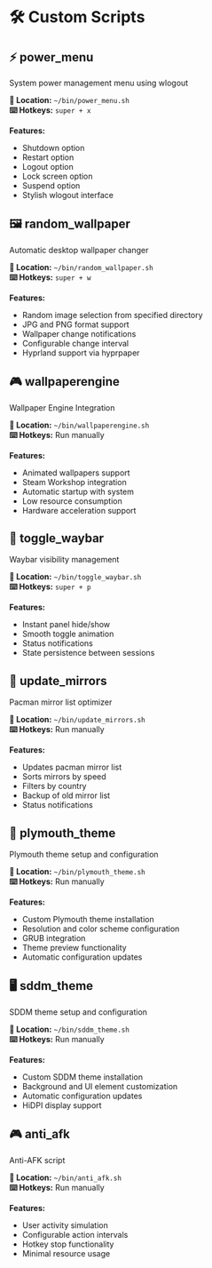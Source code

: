 # 🛠️ Custom Scripts

## ⚡ power_menu
System power management menu using wlogout

**📂 Location:** `~/bin/power_menu.sh`  
**⌨️ Hotkeys:** `super + x`  

**Features:**
- Shutdown option
- Restart option
- Logout option
- Lock screen option
- Suspend option
- Stylish wlogout interface

## 🖼️ random_wallpaper
Automatic desktop wallpaper changer

**📂 Location:** `~/bin/random_wallpaper.sh`  
**⌨️ Hotkeys:** `super + w`  

**Features:**
- Random image selection from specified directory
- JPG and PNG format support
- Wallpaper change notifications
- Configurable change interval
- Hyprland support via hyprpaper

## 🎮 wallpaperengine
Wallpaper Engine Integration

**📂 Location:** `~/bin/wallpaperengine.sh`  
**⌨️ Hotkeys:** Run manually  

**Features:**
- Animated wallpapers support
- Steam Workshop integration
- Automatic startup with system
- Low resource consumption
- Hardware acceleration support

## 🎯 toggle_waybar
Waybar visibility management

**📂 Location:** `~/bin/toggle_waybar.sh`  
**⌨️ Hotkeys:** `super + p`  

**Features:**
- Instant panel hide/show
- Smooth toggle animation
- Status notifications
- State persistence between sessions

## 🔄 update_mirrors
Pacman mirror list optimizer

**📂 Location:** `~/bin/update_mirrors.sh`  
**⌨️ Hotkeys:** Run manually  

**Features:**
- Updates pacman mirror list
- Sorts mirrors by speed
- Filters by country
- Backup of old mirror list
- Status notifications

## 🎨 plymouth_theme
Plymouth theme setup and configuration

**📂 Location:** `~/bin/plymouth_theme.sh`  
**⌨️ Hotkeys:** Run manually  

**Features:**
- Custom Plymouth theme installation
- Resolution and color scheme configuration
- GRUB integration
- Theme preview functionality
- Automatic configuration updates

## 🖥️ sddm_theme
SDDM theme setup and configuration

**📂 Location:** `~/bin/sddm_theme.sh`  
**⌨️ Hotkeys:** Run manually  

**Features:**
- Custom SDDM theme installation
- Background and UI element customization
- Automatic configuration updates
- HiDPI display support

## 🎮 anti_afk
Anti-AFK script

**📂 Location:** `~/bin/anti_afk.sh`  
**⌨️ Hotkeys:** Run manually  

**Features:**
- User activity simulation
- Configurable action intervals
- Hotkey stop functionality
- Minimal resource usage